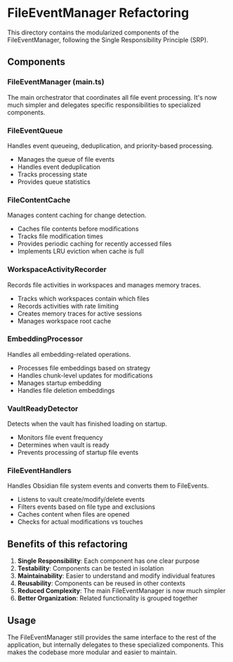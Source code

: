 # FileEventManager Refactoring

This directory contains the modularized components of the FileEventManager, following the Single Responsibility Principle (SRP).

## Components

### FileEventManager (main.ts)
The main orchestrator that coordinates all file event processing. It's now much simpler and delegates specific responsibilities to specialized components.

### FileEventQueue
Handles event queueing, deduplication, and priority-based processing.
- Manages the queue of file events
- Handles event deduplication
- Tracks processing state
- Provides queue statistics

### FileContentCache  
Manages content caching for change detection.
- Caches file contents before modifications
- Tracks file modification times
- Provides periodic caching for recently accessed files
- Implements LRU eviction when cache is full

### WorkspaceActivityRecorder
Records file activities in workspaces and manages memory traces.
- Tracks which workspaces contain which files
- Records activities with rate limiting
- Creates memory traces for active sessions
- Manages workspace root cache

### EmbeddingProcessor
Handles all embedding-related operations.
- Processes file embeddings based on strategy
- Handles chunk-level updates for modifications
- Manages startup embedding
- Handles file deletion embeddings

### VaultReadyDetector
Detects when the vault has finished loading on startup.
- Monitors file event frequency
- Determines when vault is ready
- Prevents processing of startup file events

### FileEventHandlers
Handles Obsidian file system events and converts them to FileEvents.
- Listens to vault create/modify/delete events
- Filters events based on file type and exclusions
- Caches content when files are opened
- Checks for actual modifications vs touches

## Benefits of this refactoring

1. **Single Responsibility**: Each component has one clear purpose
2. **Testability**: Components can be tested in isolation
3. **Maintainability**: Easier to understand and modify individual features
4. **Reusability**: Components can be reused in other contexts
5. **Reduced Complexity**: The main FileEventManager is now much simpler
6. **Better Organization**: Related functionality is grouped together

## Usage

The FileEventManager still provides the same interface to the rest of the application, but internally delegates to these specialized components. This makes the codebase more modular and easier to maintain.
